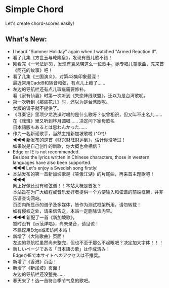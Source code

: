# Simple Chord
Let's create chord-scores easily!

## What's New:
+ I heard "Summer Holiday" again when I watched "Armed Reaction II".
+ 看了几集《方世玉与乾隆皇》，发现有首儿歌不错！
+ 刚看完《一号法庭3》，发现有袁凤瑛这么一位歌手。她专唱儿童歌曲，先来首《阿花的故事》吧！
+ 看了几集《三国演义》，对第43集印象最深！  
最近常用Cadd9和转音和弦，有点儿上瘾了……
+ 左边的导航栏还有点儿瑕疵需要修补。  
看《家有仙妻》时第一次听到《失恋阵线联盟》，还以为是台湾歌呢。
+ 第一次听到《那些花儿》时，还以为是台湾歌呢。  
女版的谱子就不提供了。
+ 《寻秦记》里项少龙洗澡时唱的是什么歌呀？似曾相识，但又叫不出名儿……  
在《戏班》里又听到林月圆唱…… 决定问下家母歌名  
日本語版もあるとは思わんかった……
+ 作为一名新谣歌手，当然主推新加坡歌啦 \(^O^)/  
&#x25c0;&#x25c0;&#x25c0; 新发布的这首《财兴财旺财运到》，估计你没听过！  
如果说是自己创作的新歌，你大概也会相信？
+ Edge or IE is not recommended.  
Besides the lyrics written in Chinese characters, those in western languages have also been supported.  
&#x25c0;&#x25c0;&#x25c0; Let's enjoy a Swedish song firstly!
+ 本站发布的第一首新加坡歌是《笑傲江湖》的片尾曲，再来首主题歌吧！ &#x25c0;&#x25c0;&#x25c0;  
网上好像还没有和弦谱！！本站大概是首发？  
本站旨在为广大编程或音乐爱好者提供一个方便输入和弦谱的前端框架，并非乐谱查询网站。  
页面内所显示的谱子及多媒体，皆作为测试框架所用，请勿转载！  
如有侵权之处，请来信告之，本站一定删除该内容。
+ &#x25c0;&#x25c0;&#x25c0; 新配了一首《新加坡歌》。  
暂时没有《示范弹唱》，尚未录音，请见谅！  
不建议用Edge或IE访问本站！
+ 新增了《大陆歌曲》页面！  
左边的导航栏虽然尚未整完，但也不至于那么不起眼吧？决定加大字体！！！
+ 新しいページである「日本語の歌」は作成済み！  
EdgeかIEで本サイトへのアクセスは不推奨。
+ 新增了《香港》页面！
+ 新增了《新加坡》页面！  
左边的导航栏还没整完……
+ 春天来了！选一首符合季节气息的歌吧。
